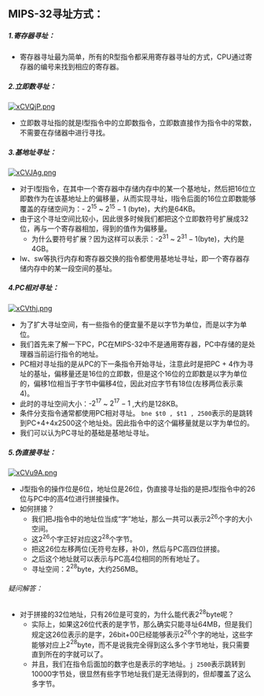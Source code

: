 ## MIPS-32寻址方式：
##### 1.寄存器寻址：
- 寄存器寻址最为简单，所有的R型指令都采用寄存器寻址的方式，CPU通过寄存器的编号来找到相应的寄存器。
##### 2.立即数寻址：
[![xCVQjP.png](https://s1.ax1x.com/2022/09/19/xCVQjP.png)](https://imgse.com/i/xCVQjP)
- 立即数寻址指的就是I型指令中的立即数指令，立即数直接作为指令中的常数，不需要在存储器中进行寻找。
##### 3.基地址寻址：
[![xCVJAg.png](https://s1.ax1x.com/2022/09/19/xCVJAg.png)](https://imgse.com/i/xCVJAg)
- 对于I型指令，在其中一个寄存器中存储内存中的某一个基地址，然后把16位立即数作为在该基地址上的偏移量，从而实现寻址，I指令后面的16位立即数能够覆盖的存储空间为：- $2^{15}$ ~ $2^{15} - 1$ (byte)，大约是64KB。
- 由于这个寻址空间比较小，因此很多时候我们都把这个立即数符号扩展成32位，再与一个寄存器相加，得到的值作为偏移量。
	- 为什么要符号扩展？因为这样可以表示：-$2^{31}$ ~ $2^{31} - 1$(byte)，大约是4GB。
- lw、sw等执行内存和寄存器交换的指令都使用基地址寻址，即一个寄存器存储内存中的某一段空间的基址。
##### 4.PC相对寻址：
[![xCVthj.png](https://s1.ax1x.com/2022/09/19/xCVthj.png)](https://imgse.com/i/xCVthj)
- 为了扩大寻址空间，有一些指令的便宜量不是以字节为单位，而是以字为单位。
- 我们首先来了解一下PC，PC在MIPS-32中不是通用寄存器，PC中存储的是处理器当前运行指令的地址。
- PC相对寻址指的是从PC的下一条指令开始寻址，注意此时是把PC + 4作为寻址的基址，偏移量还是16位的立即数，但是这个16位的立即数是以字为单位的，偏移1位相当于字节中偏移4位，因此对应字节有18位(左移两位表示乘4)。
- 此时的寻址空间大小：-$2^{17}$ ~ $2^{17} - 1$ ,大约是128KB。
- 条件分支指令通常都使用PC相对寻址。
``bne $t0 , $t1 , 2500``表示的是跳转到PC+4+4x2500这个地址处。因此指令中的这个偏移量就是以字为单位的。
- 我们可以认为PC寻址的基础是基地址寻址。
##### 5.伪直接寻址：
[![xCVu9A.png](https://s1.ax1x.com/2022/09/19/xCVu9A.png)](https://imgse.com/i/xCVu9A)
- J型指令的操作位是6位，地址位是26位，伪直接寻址指的是把J型指令中的26位与PC中的高4位进行拼接操作。
- 如何拼接？
	- 我们把J指令中的地址位当成“字”地址，那么一共可以表示$2^{26}$个字的大小空间。
	- 这$2^{26}$个字正好对应这$2^{28}$个字节。
	- 把这26位左移两位(无符号左移，补0)，然后与PC高四位拼接。
	- 之后这个地址就可以表示与PC高4位相同的所有地址了。
	- 寻址空间：$2^{28}$byte，大约256MB。
###### 疑问解答：
- 对于拼接的32位地址，只有26位是可变的，为什么能代表$2^{28}$byte呢？
	- 实际上，如果这26位代表的是字节，那么确实只能寻址64MB，但是我们规定这26位表示的是字，26bit+00已经能够表示$2^{26}$个字的地址，这些字能够对应上$2^{28}$byte，而不是说我完全得到这么多个字节地址，我只需要直到所在的字就可以了。
	- 并且，我们在指令后面加的数字也是表示的字地址。``j 2500``表示跳转到10000字节处，很显然有些字节地址我们是无法得到的，但却覆盖了这么多字节。